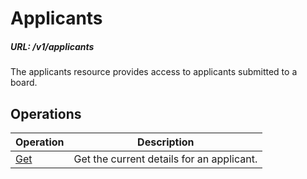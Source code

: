# Applicants

##### URL: /v1/applicants

The applicants resource provides access to applicants submitted to a board.

## Operations

| Operation | Description |
| - | - |
| [Get](get.md) | Get the current details for an applicant. |
